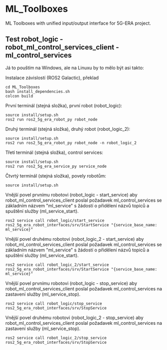 # ML_Toolboxes

ML Toolboxes with unified input/output interface for 5G-ERA project.

## Test robot_logic - robot_ml_control_services_client - ml_control_services

Já to pouštím na Windows, ale na Linuxu by to mělo být asi takto:

Instalace závislostí (ROS2 Galactic), překlad
```console
cd ML_Toolboxes
bash install_dependencies.sh
colcon build
```
První terminál (stejná složka), první robot (robot_logic):
```console
source install/setup.sh
ros2 run ros2_5g_era_robot_py robot_node
```
Druhý terminál (stejná složka), druhý robot (robot_logic_2):
```console
source install/setup.sh
ros2 run ros2_5g_era_robot_py robot_node -n robot_logic_2
```
Třetí terminál (stejná složka), control services:
```console
source install/setup.sh
ros2 run ros2_5g_era_service_py service_node
```
Čtvrtý terminál (stejná složka), povely robotům:
```console
source install/setup.sh
```
Vnější povel prvnímu robotovi (robot_logic - start_service) aby robot_ml_control_services_client poslal požadavek ml_control_services se základním názvem "ml_service" s žádostí o přidělení názvů topiců a spuštění služby (ml_service_start).
```console
ros2 service call robot_logic/start_service ros2_5g_era_robot_interfaces/srv/StartService "{service_base_name: ml_service}"
```
Vnější povel druhému robotovi (robot_logic_2 - start_service) aby robot_ml_control_services_client poslal požadavek ml_control_services se základním názvem "ml_service" s žádostí o přidělení názvů topiců a spuštění služby (ml_service_start).
```console
ros2 service call robot_logic_2/start_service ros2_5g_era_robot_interfaces/srv/StartService "{service_base_name: ml_service}"
```
Vnější povel prvnímu robotovi (robot_logic - stop_service) aby robot_ml_control_services_client poslal požadavek ml_control_services na zastavení služby (ml_service_stop).
```console
ros2 service call robot_logic/stop_service ros2_5g_era_robot_interfaces/srv/StopService
```
Vnější povel druhému robotovi (robot_logic_2 - stop_service) aby robot_ml_control_services_client poslal požadavek ml_control_services na zastavení služby (ml_service_stop).
```console
ros2 service call robot_logic_2/stop_service ros2_5g_era_robot_interfaces/srv/StopService
```